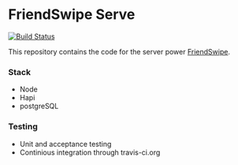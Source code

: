 FriendSwipe Serve
==========
 
[![Build Status](https://travis-ci.org/mfbadr/mb-friendswipe2-server.svg?branch=master)](https://travis-ci.org/mfbadr/mb-friendswipe2-server)

This repository contains the code for the server power [FriendSwipe](https://github.com/mfbadr/mb-friendswipe2).

### Stack
- Node
- Hapi
- postgreSQL

### Testing
- Unit and acceptance testing
- Continious integration through travis-ci.org

